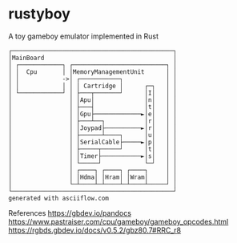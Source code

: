 # rustyboy
A toy gameboy emulator implemented in Rust

```
┌─────────────────────────────────────────────┐
│MainBoard                                    │
│ ┌────────────┐ ┌──────────────────────────┐ │
│ │  Cpu       │ │MemoryManagementUnit      │ │
│ │            ->│ ┌───────────┐            │ │
│ │            │ │ │ Cartridge │      ┌─┐   │ │
│ └────────────┘ │ ├───┬───────┘      │I│   │ │
│                │ │Apu│              │n│   │ │
│                │ ├───┤              │t│   │ │
│                │ │Gpu├─────────────►│e│   │ │
│                │ ├───┴──┐           │r│   │ │
│                │ │Joypad├──────────►│r│   │ │
│                │ ├──────┴────┐      │u│   │ │
│                │ │SerialCable├─────►│p│   │ │
│                │ ├─────┬─────┘      │t│   │ │
│                │ │Timer├───────────►│s│   │ │
│                │ └─────┘            └─┘   │ │
│                │ ┌────┐ ┌────┐ ┌────┐     │ │
│                │ │Hdma│ │Hram│ │Wram│     │ │
│                └─┴────┴─┴────┴─┴────┴─────┘ │
└─────────────────────────────────────────────┘
generated with asciiflow.com
```

References
https://gbdev.io/pandocs
https://www.pastraiser.com/cpu/gameboy/gameboy_opcodes.html
https://rgbds.gbdev.io/docs/v0.5.2/gbz80.7#RRC_r8
